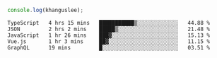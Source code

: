 ```js
console.log(khanguslee);
```

<!--START_SECTION:waka-->
```text
TypeScript   4 hrs 15 mins   ███████████▒░░░░░░░░░░░░░   44.88 % 
JSON         2 hrs 2 mins    █████▒░░░░░░░░░░░░░░░░░░░   21.48 % 
JavaScript   1 hr 26 mins    ███▓░░░░░░░░░░░░░░░░░░░░░   15.13 % 
Vue.js       1 hr 3 mins     ██▓░░░░░░░░░░░░░░░░░░░░░░   11.15 % 
GraphQL      19 mins         █░░░░░░░░░░░░░░░░░░░░░░░░   03.51 % 
```
<!--END_SECTION:waka-->

<!--
**khanguslee/khanguslee** is a ✨ _special_ ✨ repository because its `README.md` (this file) appears on your GitHub profile.

Here are some ideas to get you started:

- 🔭 I’m currently working on ...
- 🌱 I’m currently learning ...
- 👯 I’m looking to collaborate on ...
- 🤔 I’m looking for help with ...
- 💬 Ask me about ...
- 📫 How to reach me: ...
- 😄 Pronouns: ...
- ⚡ Fun fact: ...
-->
